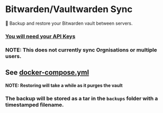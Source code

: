 # Bitwarden/Vaultwarden Sync

🔐 Backup and restore your Bitwarden vault between servers.

### [You will need your API Keys](https://bitwarden.com/help/personal-api-key/)

### NOTE: This does not currently sync Orgnisations or multiple users.

## See [docker-compose.yml](https://github.com/gabrielecabrini/bitwarden-sync/blob/main/docker-compose.yml)

#### NOTE: Restoring will take a while as it purges the vault

### The backup will be stored as a tar in the `backups` folder with a timestamped filename.

